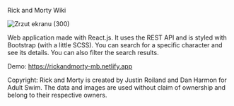 Rick and Morty Wiki

![Zrzut ekranu (300)](https://user-images.githubusercontent.com/54410894/148255763-d7f957e2-15a9-4df3-9dde-e6a34c4958ef.png)

Web application made with React.js. It uses the REST API and is styled with Bootstrap (with a little SCSS). You can search for a specific character and see its details. You can also filter the search results.

Demo:
https://rickandmorty-mb.netlify.app

Copyright:
Rick and Morty is created by Justin Roiland and Dan Harmon for Adult Swim. The data and images are used without claim of ownership and belong to their respective owners.









